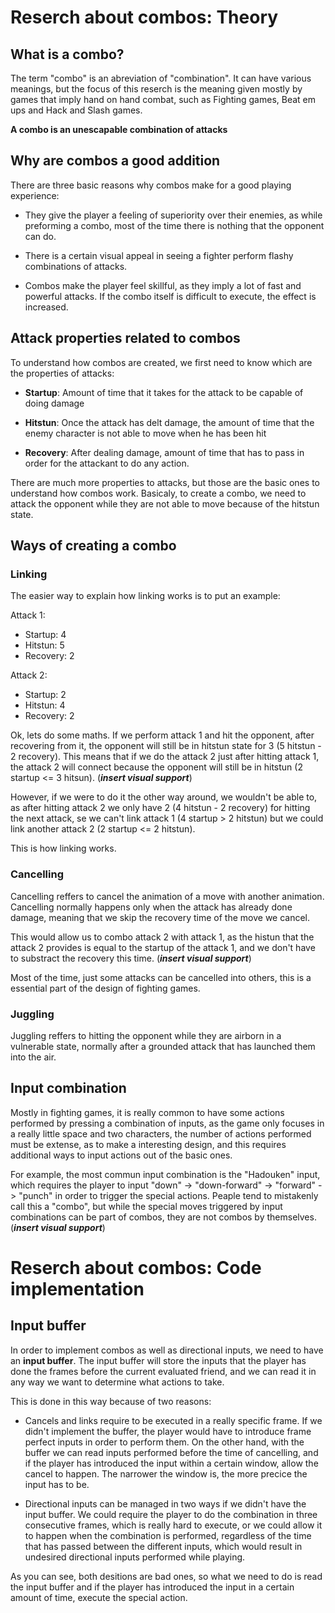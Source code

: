 ﻿# Reserch about combos: Theory

## What is a combo?

The term "combo" is an abreviation of "combination". It can have various meanings, but the focus of this reserch is the meaning given mostly by games that imply hand on hand combat, such as Fighting games, Beat em ups and Hack and
Slash games. 

**A combo is an unescapable combination of attacks**

## Why are combos a good addition 

There are three basic reasons why combos make for a good playing experience:

- They give the player a feeling of superiority over their enemies, as while preforming a combo, most of the time there is nothing that the opponent can do.

- There is a certain visual appeal in seeing a fighter perform flashy combinations of attacks.

- Combos make the player feel skillful, as they imply a lot of fast and powerful attacks. If the combo itself is difficult to execute, the effect is increased.

## Attack properties related to combos

To understand how combos are created, we first need to know which are the properties of attacks:

- **Startup**: Amount of time that it takes for the attack to be capable of doing damage

- **Hitstun**: Once the attack has delt damage, the amount of time that the enemy character is not able to move when he has been hit

- **Recovery**: After dealing damage, amount of time that has to pass in order for the attackant to do any action.

There are much more properties to attacks, but those are the basic ones to understand how combos work. Basicaly, to create a combo, we need to attack the opponent while they are not able to move because of the hitstun state.

## Ways of creating a combo

### Linking

The easier way to explain how linking works is to put an example:

Attack 1:

- Startup: 4
- Hitstun: 5
- Recovery: 2

Attack 2:

- Startup: 2
- Hitstun: 4
- Recovery: 2

Ok, lets do some maths. If we perform attack 1 and hit the opponent, after recovering from it, the opponent will still be in hitstun state for 3 (5 hitstun - 2 recovery). This means that if we do the attack 2 just after hitting attack 1, the attack 2 will 
connect because the opponent will still be in hitstun (2 startup <= 3 hitsun). (_**insert visual support**_)

However, if we were to do it the other way around, we wouldn't be able to, as after hitting attack 2 we only have 2 (4 hitstun - 2 recovery) for hitting the next attack, se we can't link attack 1 (4 startup > 2 hitstun) but we could 
link another attack 2 (2 startup <= 2 hitstun).

This is how linking works.

### Cancelling

Cancelling reffers to cancel the animation of a move with another animation. Cancelling normally happens only when the attack has already done damage, meaning that we skip the recovery time of the move we cancel.

This would allow us to combo attack 2 with attack 1, as the histun that the attack 2 provides is equal to the startup of the attack 1, and we don't have to substract the recovery this time. (_**insert visual support**_)

Most of the time, just some attacks can be cancelled into others, this is a essential part of the design of fighting games.

### Juggling

Juggling reffers to hitting the opponent while they are airborn in a vulnerable state, normally after a grounded attack that has launched them into the air.


## Input combination

Mostly in fighting games, it is really common to have some actions performed by pressing a combination of inputs, as the game only focuses in a really little space and two characters, the number of actions performed must be extense,
as to make a interesting design, and this requires additional ways to input actions out of the basic ones.

For example, the most commun input combination is the "Hadouken" input, which requires the player to input "down" -> "down-forward" -> "forward" -> "punch" in order to trigger the special actions. Peaple tend to mistakenly call this a 
"combo", but while the special moves triggered by input combinations can be part of combos, they are not combos by themselves. (_**insert visual support**_)

# Reserch about combos: Code implementation

## Input buffer

In order to implement combos as well as directional inputs, we need to have an **input buffer**. The input buffer will store the inputs that the player has done the frames before the current evaluated friend,
and we can read it in any way we want to determine what actions to take.

This is done in this way because of two reasons:

- Cancels and links require to be executed in a really specific frame. If we didn't implement the buffer, the player would have to introduce frame perfect inputs in order to perform them. On the other hand,
with the buffer we can read inputs performed before the time of cancelling, and if the player has introduced the input within a certain window, allow the cancel to happen. The narrower the window is, the more
precice the input has to be.

- Directional inputs can be managed in two ways if we didn't have the input buffer. We could require the player to do the combination in three consecutive frames, which is really hard to execute, or we could 
allow it to happen when the combination is performed, regardless of the time that has passed between the different inputs, which would result in undesired directional inputs performed while playing.

As you can see, both desitions are bad ones, so what we need to do is read the input buffer and if the player has introduced the input in a certain amount of time, execute the special action.



